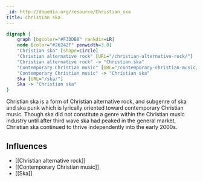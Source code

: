 ```yaml
---
_id: http://dbpedia.org/resource/Christian_ska
title: Christian ska
---
```


```dot
digraph {
	graph [bgcolor="#F3DDB8" rankdir=LR]
	node [color="#26242F" penwidth=3.0]
	"Christian ska" [shape=circle]
	"Christian alternative rock" [URL="/christian-alternative-rock/"]
	"Christian alternative rock" -> "Christian ska"
	"Contemporary Christian music" [URL="/contemporary-christian-music/"]
	"Contemporary Christian music" -> "Christian ska"
	Ska [URL="/ska/"]
	Ska -> "Christian ska"
}
```

Christian ska is a form of Christian alternative rock, and subgenre of ska and ska punk which is lyrically oriented toward contemporary Christian music. Though ska did not constitute a genre within the Christian music industry until after third wave ska had peaked in the general market, Christian ska continued to thrive independently into the early 2000s.

## Influences

- [[Christian alternative rock]]
- [[Contemporary Christian music]]
- [[Ska]]
